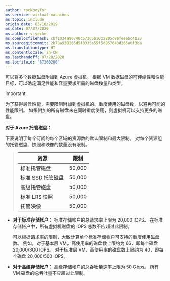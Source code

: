 ```yaml
---
author: rockboyfor
ms.service: virtual-machines
ms.topic: include
origin.date: 03/18/2019
ms.date: 07/27/2020
ms.author: v-yeche
ms.openlocfilehash: cbf1034a96740c57365b16b2805c8efeeabc4123
ms.sourcegitcommit: 2b78a930265d5f0335a55f5d857643d265a0f3ba
ms.translationtype: HT
ms.contentlocale: zh-CN
ms.lasthandoff: 07/28/2020
ms.locfileid: "87260200"
---
```

可以将多个数据磁盘附加到 Azure 虚拟机。 根据 VM 数据磁盘的可伸缩性和性能目标，可以确定满足性能和容量要求所需的磁盘数量和类型。

> [!IMPORTANT]
> 为了获得最佳性能，需要限制附加到虚拟机的、重度使用的磁盘数，以避免可能的性能限制。 如果附加的所有磁盘未在同时重度使用，则虚拟机可以支持更多的磁盘。

**对于 Azure 托管磁盘：**

下表说明了每个订阅的每个区域的资源数的默认限制和最大限制。 对每个资源组的托管磁盘、快照和映像的数量没有限制。  

> | 资源 | 限制 |
> | --- | --- |
> | 标准托管磁盘 | 50,000 |
> | 标准 SSD 托管磁盘 | 50,000 |
> | 高级托管磁盘 | 50,000 |
> | 标准 LRS 快照 | 50,000 |
> | 托管映像 | 50,000 |

<!--Not Available on > | Standard_ZRS snapshots | 50,000 |-->

* **对于标准存储帐户：** 标准存储帐户的总请求率上限为 20,000 IOPS。 在标准存储帐户中，所有虚拟机磁盘的 IOPS 总数不应超过此限制。
  
    可以根据请求率的限制，大致计算单个标准存储帐户可支持的重度使用磁盘数。 例如，对于基本层 VM，高使用率的磁盘数上限约为 66，即每个磁盘 20,000/300 IOPS。 对于标准层 VM，高使用率的磁盘数上限约为 40，即每个磁盘 20,000/500 IOPS。 

* **对于高级存储帐户：** 高级存储帐户的总吞吐量速率上限为 50 Gbps。 所有 VM 磁盘的总吞吐量不应超过此限制。

<!-- Update_Description: update meta properties, wording update, update link -->